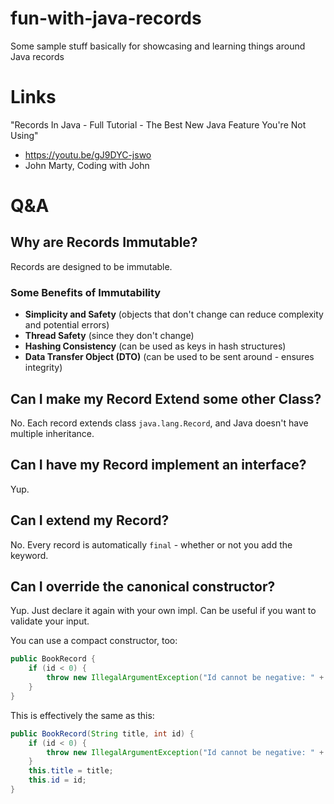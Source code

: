 # fun-with-java-records
Some sample stuff basically for showcasing and learning things around Java records

# Links
"Records In Java - Full Tutorial - The Best New Java Feature You're Not Using"
* https://youtu.be/gJ9DYC-jswo
* John Marty, Coding with John

# Q&A
## Why are Records Immutable?
Records are designed to be immutable.

### Some Benefits of Immutability
- **Simplicity and Safety** (objects that don't change can reduce complexity and potential errors)
- **Thread Safety** (since they don't change)
- **Hashing Consistency** (can be used as keys in hash structures)
- **Data Transfer Object (DTO)** (can be used to be sent around - ensures integrity)

## Can I make my Record Extend some other Class?
No. Each record extends class `java.lang.Record`, and Java doesn't have multiple inheritance.

## Can I have my Record implement an interface?
Yup.

## Can I extend my Record?
No. Every record is automatically `final` - whether or not you add the keyword.

## Can I override the canonical constructor?
Yup. Just declare it again with your own impl. Can be useful if you want to validate your input.

You can use a compact constructor, too:
```java
public BookRecord {
    if (id < 0) {
        throw new IllegalArgumentException("Id cannot be negative: " + id);
    }
}
```

This is effectively the same as this:
```java
public BookRecord(String title, int id) {
    if (id < 0) {
        throw new IllegalArgumentException("Id cannot be negative: " + id);
    }
    this.title = title;
    this.id = id;
}
```









